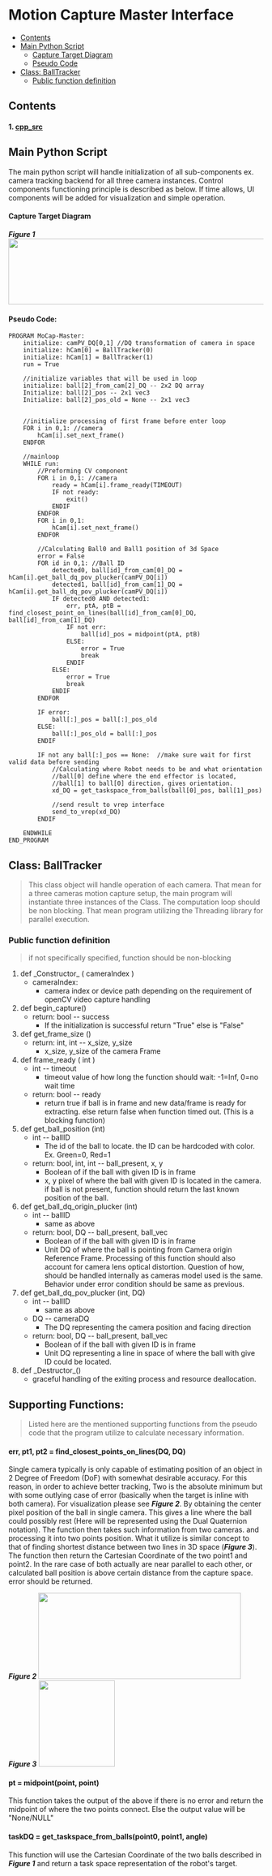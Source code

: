 
# Motion Capture Master Interface
- [Contents](#contents)
- [Main Python Script](#main-python-script)
  * [Capture Target Diagram](#capture-target-diagram)
  * [Pseudo Code](#pseudo-code-)
- [Class: BallTracker](#class--balltracker)
  * [Public function definition](#public-function-definition)


## Contents
#### 1. [cpp_src](./cpp_src)

## Main Python Script

The main python script will handle initialization of all sub-components ex. camera tracking backend for all three camera instances. Control components functioning principle is described as below. If time allows, UI components will be added for visualization and simple operation.

#### Capture Target Diagram
**_Figure 1_**
<img src="../Images/Capture_Target_Diagram.png" width="600" height="130">

#### Pseudo Code:  
~~~~
PROGRAM MoCap-Master:
    initialize: camPV_DQ[0,1] //DQ transformation of camera in space
    initialize: hCam[0] = BallTracker(0)
    initialize: hCam[1] = BallTracker(1)
    run = True

    //initialize variables that will be used in loop
    initialize: ball[2]_from_cam[2]_DQ -- 2x2 DQ array
    Initialize: ball[2]_pos -- 2x1 vec3
    Initialize: ball[2]_pos_old = None -- 2x1 vec3


    //initialize processing of first frame before enter loop
    FOR i in 0,1: //camera
        hCam[i].set_next_frame()
    ENDFOR

    //mainloop
    WHILE run:
        //Preforming CV component
        FOR i in 0,1: //camera
            ready = hCam[i].frame_ready(TIMEOUT)
            IF not ready:
                exit()
            ENDIF
        ENDFOR
        FOR i in 0,1:
            hCam[i].set_next_frame()
        ENDFOR

        //Calculating Ball0 and Ball1 position of 3d Space
        error = False
        FOR id in 0,1: //Ball ID
            detected0, ball[id]_from_cam[0]_DQ = hCam[i].get_ball_dq_pov_plucker(camPV_DQ[i])
            detected1, ball[id]_from_cam[1]_DQ = hCam[i].get_ball_dq_pov_plucker(camPV_DQ[i])
            IF detected0 AND detected1:
                err, ptA, ptB = find_closest_point_on_lines(ball[id]_from_cam[0]_DQ, ball[id]_from_cam[1]_DQ)
                IF not err:
                    ball[id]_pos = midpoint(ptA, ptB)
                ELSE:
                    error = True
                    break
                ENDIF
            ELSE:
                error = True
                break
            ENDIF
        ENDFOR

        IF error:
            ball[:]_pos = ball[:]_pos_old
        ELSE:
            ball[:]_pos_old = ball[:]_pos
        ENDIF

        IF not any ball[:]_pos == None:  //make sure wait for first valid data before sending
            //Calculating where Robot needs to be and what orientation
            //ball[0] define where the end effector is located,
            //ball[1] to ball[0] direction, gives orientation.
            xd_DQ = get_taskspace_from_balls(ball[0]_pos, ball[1]_pos)

            //send result to vrep interface
            send_to_vrep(xd_DQ)
        ENDIF

    ENDWHILE
END_PROGRAM
~~~~

## Class: BallTracker

> This class object will handle operation of each camera. That mean for a three
 cameras motion capture setup, the main program will instantiate three instances
 of the Class. The computation loop should be non blocking. That mean program utilizing the Threading
 library for parallel execution.

### Public function definition
> if not specifically specified, function should be non-blocking

1. def \_Constructor_ ( cameraIndex )
   * cameraIndex:
     * camera index or device path depending on the requirement of
      openCV video capture handling
1. def begin_capture()
   * return: bool -- success
     * If the initialization is successful return "True" else is "False"  
1. def get_frame_size ()
   * return: int, int -- x_size, y_size
     * x_size, y_size of the camera Frame
1. def frame_ready ( int )
   * int -- timeout
     * timeout value of how long the function should wait: -1=Inf, 0=no wait
      time
   * return: bool -- ready
     * return true if ball is in frame and new data/frame is ready for extracting.
      else return false when function timed out. (This is a blocking function)
1. def get_ball_position (int)
   * int -- ballID
     * The id of the ball to locate. the ID can be hardcoded with color. Ex.
      Green=0, Red=1
   * return: bool, int, int -- ball_present, x, y
     * Boolean of if the ball with given ID is in frame
     * x, y pixel of where the ball with given ID is located in the camera.
      if ball is not present, function should return the last known position of
      the ball.
1. def get_ball_dq_origin_plucker (int)
   * int -- ballID
     * same as above
   * return: bool, DQ -- ball_present, ball_vec
     * Boolean of if the ball with given ID is in frame
     * Unit DQ of where the ball is pointing from Camera origin Reference Frame.
      Processing of this function should also account for camera lens optical
      distortion. Question of how, should be handled internally as cameras model
      used is the same. Behavior under error condition should be same as previous.   
1. def get_ball_dq_pov_plucker (int, DQ)
   * int -- ballID
      * same as above
   * DQ -- cameraDQ
     * The DQ representing the camera position and facing direction
   * return: bool, DQ -- ball_present, ball_vec
     * Boolean of if the ball with given ID is in frame
     * Unit DQ representing a line in space of where the ball with give ID could
      be located.
1. def \_Destructor_()
   * graceful handling of the exiting process and resource deallocation.


## Supporting Functions:

 > Listed here are the mentioned supporting functions from the pseudo code that the program utilize to calculate necessary information.

#### err, pt1, pt2 = find_closest_points_on_lines(DQ, DQ)

Single camera typically is only capable of estimating position of an object in 2 Degree of Freedom (DoF) with somewhat desirable accuracy. For this reason, in order to achieve better tracking, Two is the absolute minimum but with some outlying case of error (basically when the target is inline with both camera). For visualization please see **_Figure 2_**. By obtaining the center pixel position of the ball in single camera. This gives a line where the ball could possibly rest (Here will be represented using the Dual Quaternion notation). The function then takes such information from two cameras. and processing it into two points position. What it utilize is similar concept to that of finding shortest distance between two lines in 3D space (**_Figure 3_**). The function then return the Cartesian Coordinate of the two point1 and point2. In the rare case of both actually are near parallel to each other, or calculated ball position is above certain distance from the capture space. error should be returned.

**_Figure 2_**
<img src="../Images/single_camera_tracking.png" width="400" height="170">
**_Figure 3_**
<img src="../Images/closest_point.png" width="150" height="170">

#### pt = midpoint(point, point)

This function takes the output of the above if there is no error and return the midpoint of where the two points connect. Else the output value will be "None/NULL"


#### taskDQ = get_taskspace_from_balls(point0, point1, angle)

This function will use the Cartesian Coordinate of the two balls described in **_Figure 1_** and return a task space representation of the robot's target.
